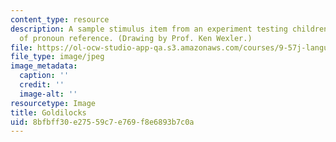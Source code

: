 ```yaml
---
content_type: resource
description: A sample stimulus item from an experiment testing children's knowledge
  of pronoun reference. (Drawing by Prof. Ken Wexler.)
file: https://ol-ocw-studio-app-qa.s3.amazonaws.com/courses/9-57j-language-acquisition-fall-2001/8bfbff30e27559c7e769f8e6893b7c0a_chp_9_57_goldilocks.jpg
file_type: image/jpeg
image_metadata:
  caption: ''
  credit: ''
  image-alt: ''
resourcetype: Image
title: Goldilocks
uid: 8bfbff30-e275-59c7-e769-f8e6893b7c0a
---
```

